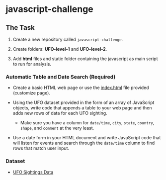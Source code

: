 # javascript-challenge

## The Task

1. Create a new repository  called `javascript-challenge`.  

2. Create folders: **UFO-level-1** and **UFO-level-2**.

3. Add **html** files and static folder containing the javascript as main script to run for analysis.

 
### Automatic Table and Date Search (Required)

* Create a basic HTML web page or use the [index.html](StarterCode/index.html) file provided (customize page).

* Using the UFO dataset provided in the form of an array of JavaScript objects, write code that appends a table to your web page and then adds new rows of data for each UFO sighting.

  * Make sure you have a column for `date/time`, `city`, `state`, `country`, `shape`, and `comment` at the very least.

* Use a date form in your HTML document and write JavaScript code that will listen for events and search through the `date/time` column to find rows that match user input.
 
### Dataset

* [UFO Sightings Data](StarterCode/static/js/data.js)

 

